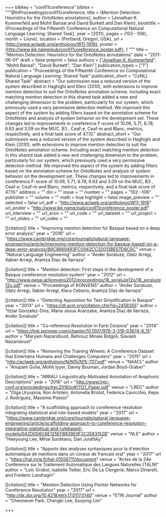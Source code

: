 +++
bibkey = "conll11coreference"
bibtex = """@InProceedings{conll11coreference,
  title     = {Mention Detection: Heuristics for the OntoNotes annotations},
  author    = {Jonathan K. Kummerfeld and Mohit Bansal and David Burkett and Dan Klein},
  booktitle = {Proceedings of the Fifteenth Conference on Computational Natural Language Learning: Shared Task},
  year      = {2011},
  pages     = {102--106},
  month     = {June},
  location  = {Portland, Oregon, USA},
  url       = {http://www.aclweb.org/anthology/W11-1916},
  poster    = {http://www.jkk.name/pub/conll11coreference_poster.pdf},
}
"""
title = "Mention Detection: Heuristics for the OntoNotes annotations"
date = "2011-06-01"
draft = false
preprint = false
authors = ["<span style='text-decoration:underline;'>Jonathan K. Kummerfeld</span>", "Mohit Bansal", "David Burkett", "Dan Klein"]
publication_types = ["1"]
publication = "Proceedings of the Fifteenth Conference on Computational Natural Language Learning: Shared Task"
publication_short = "CoNLL Shared Task"
abstract = "Our submission was a reduced version of the system described in Haghighi and Klein (2010), with extensions to improve mention detection to suit the OntoNotes annotation scheme. Including exact matching mention detection in this shared task added a new and challenging dimension to the problem, particularly for our system, which previously used a very permissive detection method. We improved this aspect of the system by adding filters based on the annotation scheme for OntoNotes and analysis of system behavior on the development set. These changes led to improvements in coreference F-score of 10.06, 5.71, 6.78, 6.63 and 3.09 on the MUC, B3 , Ceaf-e, Ceaf-m and Blanc, metrics, respectively, and a final task score of 47.10."
abstract_short = "Our submission was a reduced version of the system described in Haghighi and Klein (2010), with extensions to improve mention detection to suit the OntoNotes annotation scheme. Including exact matching mention detection in this shared task added a new and challenging dimension to the problem, particularly for our system, which previously used a very permissive detection method. We improved this aspect of the system by adding filters based on the annotation scheme for OntoNotes and analysis of system behavior on the development set. These changes led to improvements in coreference F-score of 10.06, 5.71, 6.78, 6.63 and 3.09 on the MUC, B3 , Ceaf-e, Ceaf-m and Blanc, metrics, respectively, and a final task score of 47.10."
address = ""
doi = ""
issue = ""
number = ""
pages = "102--106"
publisher = ""
volume = ""
math = true
highlight = false
image_preview = ""
selected = false
url_pdf = "http://www.aclweb.org/anthology/W11-1916"
url_poster = "http://www.jkk.name/pub/conll11coreference_poster.pdf"
url_interview = ""
url_arxiv = ""
url_code = ""
url_dataset = ""
url_project = ""
url_slides = ""
url_video = ""

[[citation]]
title = "Improving mention detection for Basque based on a deep error analysis"
year = "2016"
url = "https://www.cambridge.org/core/journals/natural-language-engineering/article/improving-mention-detection-for-basque-based-on-a-deep-error-analysis/89C8669493FC0942CC32013BE57D8C0C"
venue = "Natural Language Engineering"
author = "Ander Soraluze, Olatz Arregi, Xabier Arregi, Arantza Diaz de Ilarraza"

[[citation]]
title = "Mention detection: First steps in the development of a Basque coreference resolution system"
year = "2012"
url = "http://www.oegai.at/konvens2012/proceedings/18_soraluze12o/18_soraluze12o.pdf"
venue = "Proceedings of KONVENS"
author = "Ander Soraluze, Olatz Arregi, Xabier Arregi, Klara Ceberio, Arantza Diaz de Ilarraza"

[[citation]]
title = "Detecting Apposition for Text Simplification in Basque"
year = "2013"
url = "https://dl.acm.org/citation.cfm?id=2458355"
author = "Itziar Gonzalez-Dios, Maria Jesus Aranzabe, Arantza Diaz de Ilarraza, Ander Soraluze"

[[citation]]
title = "Co-reference Resolution in Farsi Corpora"
year = "2014"
url = "https://link.springer.com/chapter/10.1007/978-3-319-03674-8_15"
author = "Maryam Nazaridoust, Behrouz Minaie Bidgoli, Siavash Nazaridoust"

[[citation]]
title = "Removing the Training Wheels: A Coreference Dataset that Entertains Humans and Challenges Computers"
year = "2015"
url = "http://aclweb.org/anthology/N/N15/N15-1117.pdf"
venue = "NAACL"
author = "Anupam Guha, Mohit Iyyer, Danny Bouman, Jordan Boyd-Graber"

[[citation]]
title = "ARRAU: Linguistically-Motivated Annotation of Anaphoric Descriptions"
year = "2016"
url = "http://www.lrec-conf.org/proceedings/lrec2016/pdf/1121_Paper.pdf"
venue = "LREC"
author = "Olga Uryupina, Ron Artstein, Antonella Bristot, Federica Cavicchio, Kepa J. Rodriguez, Massimo Poesio"

[[citation]]
title = "A scaffolding approach to coreference resolution integrating statistical and rule-based models"
year = "2017"
url = "https://www.cambridge.org/core/journals/natural-language-engineering/article/scaffolding-approach-to-coreference-resolution-integrating-statistical-and-rulebased-models/042D0D6C6E125EFB939E0F2C2E63152B"
venue = "NLE"
author = "Heeyoung Lee, Mihai Surdeanu, Dan Jurafsky"

[[citation]]
title = "Apports des analyses syntaxiques pour la d'etection automatique de mentions dans un corpus de francais oral"
year = "2017"
url = "https://hal.inria.fr/hal-01558711/document"
venue = "Actes de la 24e Conference sur le Traitement Automatique des Langues Naturelles (TALN)"
author = "Loic Grobol, Isabelle Tellier, Eric De La Clergerie, Marco Dinarelli, and Frederic Landragin"

[[citation]]
title = "Mention Detection Using Pointer Networks for Coreference Resolution"
year = "2017"
url = "http://dx.doi.org/10.4218/etrij.17.0117.0140"
venue = "ETRI Journal"
author = "Cheoneum Park, Changki Lee, Soojong Lim"


+++